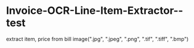 # Invoice-OCR-Line-Item-Extractor--test
extract item,  price from bill image(".jpg", ".jpeg", ".png", ".tif", ".tiff", ".bmp")
